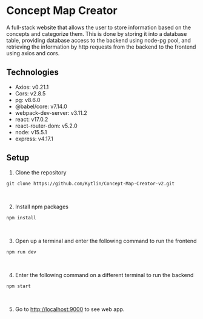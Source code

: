 # Concept Map Creator

A full-stack website that allows the user to store information based on the concepts and categorize them. This is done by storing it into a database table, providing database access to the backend using node-pg pool, and retrieving the information by http requests from the backend to the frontend using axios and cors.    

## Technologies

<ul>
  <li>Axios: v0.21.1</li>
  <li>Cors: v2.8.5</li>
  <li>pg: v8.6.0</li>
  <li>@babel/core: v7.14.0</li>
  <li>webpack-dev-server: v3.11.2</li>
  <li>react: v17.0.2</li>
  <li>react-router-dom: v5.2.0</li>
  <li>node: v15.5.1</li>
  <li>express: v4.17.1</li>
</ul>

## Setup

1. Clone the repository
```
git clone https://github.com/Kytlin/Concept-Map-Creator-v2.git
```

<br>

2. Install npm packages

```
npm install 
```

<br>

3. Open up a terminal and enter the following command to run the frontend
```
npm run dev
```

<br>

4. Enter the following command on a different terminal to run the backend
```
npm start
```

<br>

5. Go to <a href="http://localhost:9000">http://localhost:9000</a> to see web app.

